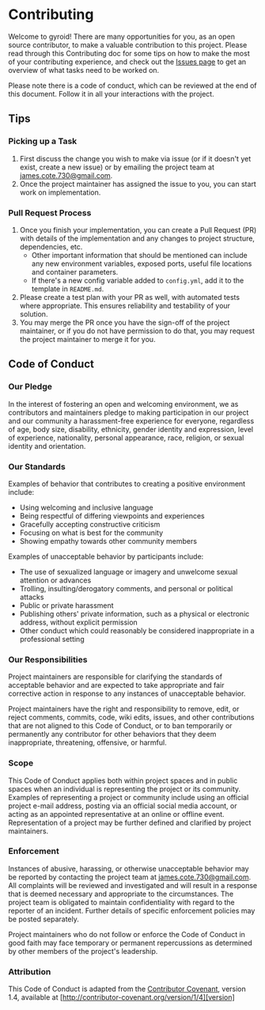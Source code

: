 # Contributing

Welcome to gyroid! There are many opportunities for you, as an open source contributor, to make a valuable contribution to this project. Please read through this Contributing doc for some tips on how to make the most of your contributing experience, and check out the [Issues page](https://github.com/Coteh/gyroid/issues) to get an overview of what tasks need to be worked on.

Please note there is a code of conduct, which can be reviewed at the end of this document. Follow it in all your interactions with the project.

## Tips

### Picking up a Task

1. First discuss the change you wish to make via issue (or if it doesn't yet exist, create a new issue) or by emailing the project team at james.cote.730@gmail.com.
2. Once the project maintainer has assigned the issue to you, you can start work on implementation.

### Pull Request Process

1. Once you finish your implementation, you can create a Pull Request (PR) with details of the implementation and any changes to project structure, dependencies, etc.
   - Other important information that should be mentioned can include any new environment variables, exposed ports, useful file locations and container parameters.
   - If there's a new config variable added to `config.yml`, add it to the template in `README.md`.
2. Please create a test plan with your PR as well, with automated tests where appropriate. This ensures reliability and testability of your solution.
3. You may merge the PR once you have the sign-off of the project maintainer, or if you do not have permission to do that, you may request the project maintainer to merge it for you.

## Code of Conduct

### Our Pledge

In the interest of fostering an open and welcoming environment, we as
contributors and maintainers pledge to making participation in our project and
our community a harassment-free experience for everyone, regardless of age, body
size, disability, ethnicity, gender identity and expression, level of experience,
nationality, personal appearance, race, religion, or sexual identity and
orientation.

### Our Standards

Examples of behavior that contributes to creating a positive environment
include:

* Using welcoming and inclusive language
* Being respectful of differing viewpoints and experiences
* Gracefully accepting constructive criticism
* Focusing on what is best for the community
* Showing empathy towards other community members

Examples of unacceptable behavior by participants include:

* The use of sexualized language or imagery and unwelcome sexual attention or
advances
* Trolling, insulting/derogatory comments, and personal or political attacks
* Public or private harassment
* Publishing others' private information, such as a physical or electronic
  address, without explicit permission
* Other conduct which could reasonably be considered inappropriate in a
  professional setting

### Our Responsibilities

Project maintainers are responsible for clarifying the standards of acceptable
behavior and are expected to take appropriate and fair corrective action in
response to any instances of unacceptable behavior.

Project maintainers have the right and responsibility to remove, edit, or
reject comments, commits, code, wiki edits, issues, and other contributions
that are not aligned to this Code of Conduct, or to ban temporarily or
permanently any contributor for other behaviors that they deem inappropriate,
threatening, offensive, or harmful.

### Scope

This Code of Conduct applies both within project spaces and in public spaces
when an individual is representing the project or its community. Examples of
representing a project or community include using an official project e-mail
address, posting via an official social media account, or acting as an appointed
representative at an online or offline event. Representation of a project may be
further defined and clarified by project maintainers.

### Enforcement

Instances of abusive, harassing, or otherwise unacceptable behavior may be
reported by contacting the project team at james.cote.730@gmail.com. All
complaints will be reviewed and investigated and will result in a response that
is deemed necessary and appropriate to the circumstances. The project team is
obligated to maintain confidentiality with regard to the reporter of an incident.
Further details of specific enforcement policies may be posted separately.

Project maintainers who do not follow or enforce the Code of Conduct in good
faith may face temporary or permanent repercussions as determined by other
members of the project's leadership.

### Attribution

This Code of Conduct is adapted from the [Contributor Covenant][homepage], version 1.4,
available at [http://contributor-covenant.org/version/1/4][version]

[homepage]: http://contributor-covenant.org
[version]: http://contributor-covenant.org/version/1/4/
